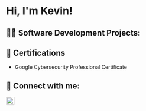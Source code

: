 <h1>Hi, I'm Kevin!</h1>

<h2>👨‍💻 Software Development Projects:</h2>

<!-- - [Active Directory Home Lab](https://github.com/joshmadakor1/Algorithms-Practice) -->


<h2> 📜 Certifications</h2>

- Google Cybersecurity Professional Certificate

<h2> 🤳 Connect with me:</h2>

[<img align="left" alt="JoshMadakor | LinkedIn" width="22px" src="https://upload.wikimedia.org/wikipedia/commons/thumb/f/f8/LinkedIn_icon_circle.svg/1200px-LinkedIn_icon_circle.svg.png" />][linkedin]

[linkedin]: https://www.linkedin.com/in/kevin-lefebvre0617/

<!--
**joshmadakor1/joshmadakor1** is a ✨ _special_ ✨ repository because its `README.md` (this file) appears on your GitHub profile.

Here are some ideas to get you started:

- 🔭 I’m currently working on ...
- 🌱 I’m currently learning ...
- 👯 I’m looking to collaborate on ...
- 🤔 I’m looking for help with ...
- 💬 Ask me about ...
- 📫 How to reach me: ...
- 😄 Pronouns: ...
- ⚡ Fun fact: ...
-->
